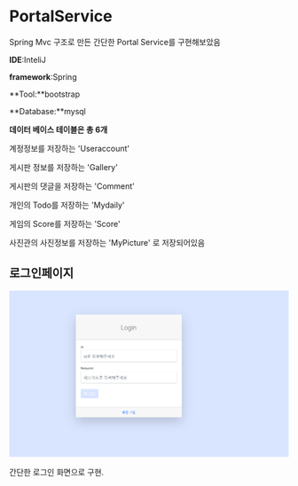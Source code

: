 # PortalService

Spring Mvc 구조로 만든 간단한 Portal Service를 구현해보았음



**IDE**:InteliJ

**framework**:Spring

**Tool:**bootstrap

**Database:**mysql



**데이터 베이스 테이블은 총 6개**

계정정보를 저장하는 'Useraccount'

게시판 정보를 저장하는 'Gallery'

게시판의 댓글을 저장하는 'Comment'

개인의 Todo를 저장하는 'Mydaily'

게임의 Score를 저장하는 'Score'

사진관의 사진정보를 저장하는 'MyPicture' 로 저장되어있음



## 로그인페이지

![login](./Images/login.png)

간단한 로그인 화면으로 구현. 

